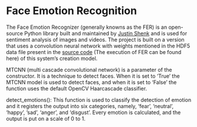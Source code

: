 # Face Emotion Recognition

The Face Emotion Recognizer (generally knowns as the FER) is an open-source Python library built and maintained by [Justin Shenk](https://www.linkedin.com/in/justinshenk/?originalSubdomain=de) and is used for sentiment analysis of images and videos. The project is built on a version that uses a convolution neural network with weights mentioned in the HDF5 data file present in the [source code](https://github.com/justinshenk/fer/tree/master/src/fer/data) (The execution of FER can be found here) of this system’s creation model.

MTCNN (multi cascade convolutional network) is a parameter of the constructor. It is a technique to detect faces. When it is set to ‘True’ the MTCNN model is used to detect faces, and when it is set to ‘False’ the function uses the default OpenCV Haarcascade classifier.


detect_emotions(): This function is used to classify the detection of emotion and it registers the output into six categories, namely, ‘fear’, ‘neutral’, ‘happy’, ’sad’, ‘anger’, and ‘disgust’. Every emotion is calculated, and the output is put on a scale of 0 to 1.
